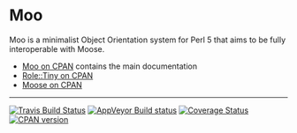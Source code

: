 Moo
===
Moo is a minimalist Object Orientation system for Perl 5 that aims to be fully
interoperable with Moose.

  * [Moo on CPAN](https://metacpan.org/pod/Moo) contains the main documentation
  * [Role::Tiny on CPAN](https://metacpan.org/pod/Role::Tiny)
  * [Moose on CPAN](https://metacpan.org/pod/Moose)

--------
[![Travis Build Status](https://travis-ci.org/moose/Moo.png?branch=master)](https://travis-ci.org/moose/Moo)
[![AppVeyor Build status](https://ci.appveyor.com/api/projects/status/github/moose/Moo?branch=master&svg=true)](https://ci.appveyor.com/project/moose/moo/branch/master)
[![Coverage Status](https://codecov.io/github/moose/Moo/coverage.svg?branch=master)](https://codecov.io/github/moose/Moo?branch=master)
[![CPAN version](https://badge.fury.io/pl/Moo.svg)](https://metacpan.org/pod/Moo)
